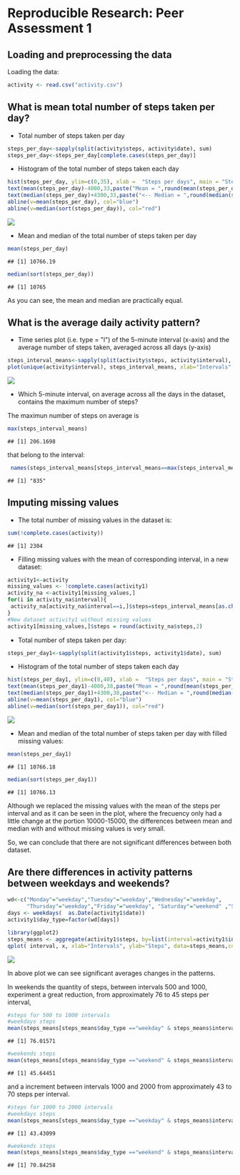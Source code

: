 # Reproducible Research: Peer Assessment 1


## Loading and preprocessing the data

Loading the data:


```r
activity <- read.csv("activity.csv")
```

## What is mean total number of steps taken per day?

* Total number of steps taken per day


```r
steps_per_day<-sapply(split(activity$steps, activity$date), sum)
steps_per_day<-steps_per_day[complete.cases(steps_per_day)]
```

* Histogram of the total number of steps taken each day


```r
hist(steps_per_day, ylim=c(0,35), xlab =  "Steps per days", main = "Steps per day distribution")
text(mean(steps_per_day)-4000,33,paste("Mean = ",round(mean(steps_per_day),0)," -->"), col="blue" )
text(median(steps_per_day)+4300,33,paste("<-- Median = ",round(median(steps_per_day))), col="red" )
abline(v=mean(steps_per_day), col="blue")
abline(v=median(sort(steps_per_day)), col="red")
```

![](PA1_template_files/figure-html/unnamed-chunk-3-1.png) 

* Mean and median of the total number of steps taken per day


```r
mean(steps_per_day)
```

```
## [1] 10766.19
```

```r
median(sort(steps_per_day))
```

```
## [1] 10765
```

As you can see, the mean and median are practically equal.

## What is the average daily activity pattern?

* Time series plot (i.e. type = "l") of the 5-minute interval (x-axis) and the average number of steps taken, averaged across all days (y-axis)


```r
steps_interval_means<-sapply(split(activity$steps, activity$interval), mean, na.rm = T)
plot(unique(activity$interval), steps_interval_means, xlab="Intervals", ylab="Step", main="Averaged Steps per Intervals", type="l")
```

![](PA1_template_files/figure-html/unnamed-chunk-5-1.png) 

* Which 5-minute interval, on average across all the days in the dataset, contains the maximum number of steps?

The maximun number of steps on average is


```r
max(steps_interval_means)
```

```
## [1] 206.1698
```

that belong to the interval:


```r
 names(steps_interval_means[steps_interval_means==max(steps_interval_means)])
```

```
## [1] "835"
```

## Imputing missing values

* The total number of missing values in the dataset is:


```r
sum(!complete.cases(activity))
```

```
## [1] 2304
```

* Filling missing values with the mean of corresponding interval, in a new dataset:


```r
activity1<-activity
missing_values <- !complete.cases(activity1)
activity_na <-activity1[missing_values,]
for(i in activity_na$interval){  
 activity_na[activity_na$interval==i,]$steps=steps_interval_means[as.character(i)]  
}
#New dataset activity1 without missing values
activity1[missing_values,]$steps = round(activity_na$steps,2)
```

* Total number of steps taken per day:


```r
steps_per_day1<-sapply(split(activity1$steps, activity1$date), sum)
```

* Histogram of the total number of steps taken each day


```r
hist(steps_per_day1, ylim=c(0,40), xlab =  "Steps per days", main = "Steps per day distribution")
text(mean(steps_per_day1)-4000,38,paste("Mean = ",round(mean(steps_per_day1),0)," -->"), col="blue" )
text(median(steps_per_day1)+4300,38,paste("<-- Median = ",round(median(steps_per_day1))), col="red" )
abline(v=mean(steps_per_day1), col="blue")
abline(v=median(sort(steps_per_day1)), col="red")
```

![](PA1_template_files/figure-html/unnamed-chunk-11-1.png) 

* Mean and median of the total number of steps taken per day with filled missing values:


```r
mean(steps_per_day1)
```

```
## [1] 10766.18
```

```r
median(sort(steps_per_day1))
```

```
## [1] 10766.13
```

Although we replaced the missing values with the mean of the steps per interval and as it can be seen in the plot, where the frecuency only had a little change at the portion 10000-15000, the differences between mean and median with and without missing values is very small.

So, we can conclude that there are not significant differences between both dataset.

## Are there differences in activity patterns between weekdays and weekends?


```r
wd<-c("Monday"="weekday","Tuesday"="weekday","Wednesday"="weekday",
      "Thursday"="weekday","Friday"="weekday", "Saturday"="weekend" ,"Sunday"="weekend")
days <- weekdays(  as.Date(activity1$date))
activity1$day_type=factor(wd[days])

library(ggplot2)
steps_means <- aggregate(activity1$steps, by=list(interval=activity1$interval, day_type=activity1$day_type), mean)
qplot( interval, x, xlab="Intervals", ylab="Steps", data=steps_means,colours=c("blue", "red"),  geom="line")+ facet_wrap(~day_type, ncol = 1)
```

![](PA1_template_files/figure-html/unnamed-chunk-13-1.png) 

In above plot we can see significant averages changes in the patterns.

In weekends the quantity of steps, between intervals 500 and 1000, experiment a great reduction, from approximately 76 to 45 steps per interval,   

```r
#steps for 500 to 1000 intervals
#weekdays steps
mean(steps_means[steps_means$day_type =="weekday" & steps_means$interval>=500 & steps_means$interval<=1000, ]$x)
```

```
## [1] 76.01571
```

```r
#weekends steps
mean(steps_means[steps_means$day_type =="weekend" & steps_means$interval>=500 & steps_means$interval<=1000, ]$x)
```

```
## [1] 45.64451
```

and a  increment between intervals 1000 and 2000 from approximately 43 to 70 steps per interval.


```r
#steps for 1000 to 2000 intervals
#weekdays steps
mean(steps_means[steps_means$day_type =="weekday" & steps_means$interval>=1000 & steps_means$interval<=2000, ]$x)
```

```
## [1] 43.43099
```

```r
#weekends steps
mean(steps_means[steps_means$day_type =="weekend" & steps_means$interval>=1000 & steps_means$interval<=2000, ]$x)
```

```
## [1] 70.84258
```


